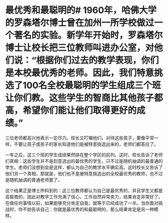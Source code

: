# 最优秀和最聪明的# 1960年，哈佛大学的罗森塔尔博士曾在加州一所学校做过一个著名的实验。新学年开始时，罗森塔尔博士让校长把三位教师叫进办公室，对他们说：“根据你们过去的教学表现，你们是本校最优秀的老师。因此，我们特意挑选了100名全校最聪明的学生组成三个班让你们教。这些学生的智商比其他孩子都高，希望你们能让他们取得更好的成绩。” 

 三位老师都高兴地表示一定尽力。校长又叮嘱他们，对待这些孩子，要像平常一样，不要让孩子或孩子的家长知道他们是被特意挑选出来的，老师们都答应了。 

 一年之后，这三个班的学生成绩果然排在整个学区的前列。这时，校长告诉了老师们真相：这些学生并不是刻意选出的最优秀的学生，只不过是随机抽调的最普通的学生。老师们没想到会是这样，都认为自己的教学水平确实高。这时校长又告诉了他们另一个真相，那就是，他们也不是被特意挑选出的全校最优秀的教师，也不过是随机抽调的普通老师罢了。 

 这个结果正是博士所料到的：这三位教师都认为自己是最优秀的，并且学生又都是高智商的，因此对教学工作充满了信心，工作自然非常卖力，结果肯定非常好了。在做任何事情以前，如果能够充分肯定自我，就等于已经成功了一半。当你面对挑战时，你不妨告诉自己：你就是最优秀的和最聪明的，那么结果肯定是另一种模样。 